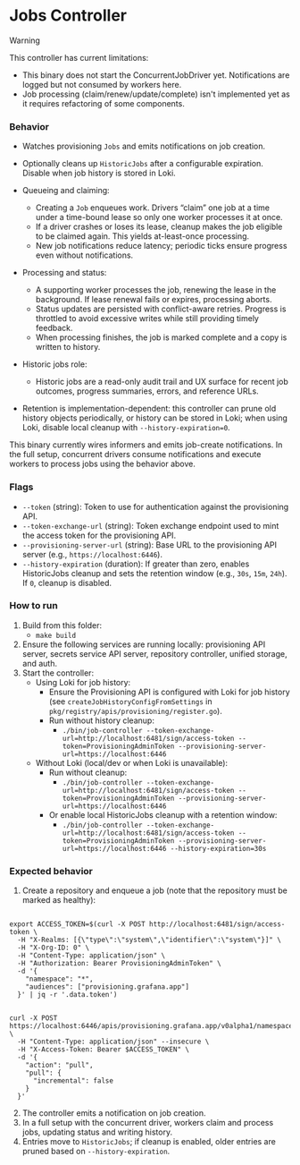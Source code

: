 # Jobs Controller

> [!WARNING]
> This controller has current limitations:
>
> - This binary does not start the ConcurrentJobDriver yet. Notifications are logged but not consumed by workers here.
> - Job processing (claim/renew/update/complete) isn't implemented yet as it requires refactoring of some components.

### Behavior

- Watches provisioning `Jobs` and emits notifications on job creation.
- Optionally cleans up `HistoricJobs` after a configurable expiration. Disable when job history is stored in Loki.

- Queueing and claiming:
  - Creating a `Job` enqueues work. Drivers “claim” one job at a time under a time-bound lease so only one worker processes it at once.
  - If a driver crashes or loses its lease, cleanup makes the job eligible to be claimed again. This yields at-least-once processing.
  - New job notifications reduce latency; periodic ticks ensure progress even without notifications.

- Processing and status:
  - A supporting worker processes the job, renewing the lease in the background. If lease renewal fails or expires, processing aborts.
  - Status updates are persisted with conflict-aware retries. Progress is throttled to avoid excessive writes while still providing timely feedback.
  - When processing finishes, the job is marked complete and a copy is written to history.

- Historic jobs role:
  - Historic jobs are a read-only audit trail and UX surface for recent job outcomes, progress summaries, errors, and reference URLs.
- Retention is implementation-dependent: this controller can prune old history objects periodically, or history can be stored in Loki; when using Loki, disable local cleanup with `--history-expiration=0`.

This binary currently wires informers and emits job-create notifications. In the full setup, concurrent drivers consume notifications and execute workers to process jobs using the behavior above.

### Flags

- `--token` (string): Token to use for authentication against the provisioning API.
- `--token-exchange-url` (string): Token exchange endpoint used to mint the access token for the provisioning API.
- `--provisioning-server-url` (string): Base URL to the provisioning API server (e.g., `https://localhost:6446`).
- `--history-expiration` (duration): If greater than zero, enables HistoricJobs cleanup and sets the retention window (e.g., `30s`, `15m`, `24h`). If `0`, cleanup is disabled.

### How to run

1. Build from this folder:
   - `make build`
2. Ensure the following services are running locally: provisioning API server, secrets service API server, repository controller, unified storage, and auth.
3. Start the controller:
   - Using Loki for job history:
     - Ensure the Provisioning API is configured with Loki for job history (see `createJobHistoryConfigFromSettings` in `pkg/registry/apis/provisioning/register.go`).
     - Run without history cleanup:
       - `./bin/job-controller --token-exchange-url=http://localhost:6481/sign/access-token --token=ProvisioningAdminToken --provisioning-server-url=https://localhost:6446`
   - Without Loki (local/dev or when Loki is unavailable):
     - Run without cleanup:
       - `./bin/job-controller --token-exchange-url=http://localhost:6481/sign/access-token --token=ProvisioningAdminToken --provisioning-server-url=https://localhost:6446`
     - Or enable local HistoricJobs cleanup with a retention window:
       - `./bin/job-controller --token-exchange-url=http://localhost:6481/sign/access-token --token=ProvisioningAdminToken --provisioning-server-url=https://localhost:6446 --history-expiration=30s`

### Expected behavior

1. Create a repository and enqueue a job (note that the repository must be marked as healthy):

```curl

export ACCESS_TOKEN=$(curl -X POST http://localhost:6481/sign/access-token \
  -H "X-Realms: [{\"type\":\"system\",\"identifier\":\"system\"}]" \
  -H "X-Org-ID: 0" \
  -H "Content-Type: application/json" \
  -H "Authorization: Bearer ProvisioningAdminToken" \
  -d '{
    "namespace": "*",
    "audiences": ["provisioning.grafana.app"]
  }' | jq -r '.data.token')
```

```curl

curl -X POST https://localhost:6446/apis/provisioning.grafana.app/v0alpha1/namespaces/default/repositories/test6/jobs \
  -H "Content-Type: application/json" --insecure \
  -H "X-Access-Token: Bearer $ACCESS_TOKEN" \
  -d '{
    "action": "pull",
    "pull": {
      "incremental": false
    }
  }'
```

2. The controller emits a notification on job creation.
3. In a full setup with the concurrent driver, workers claim and process jobs, updating status and writing history.
4. Entries move to `HistoricJobs`; if cleanup is enabled, older entries are pruned based on `--history-expiration`.
